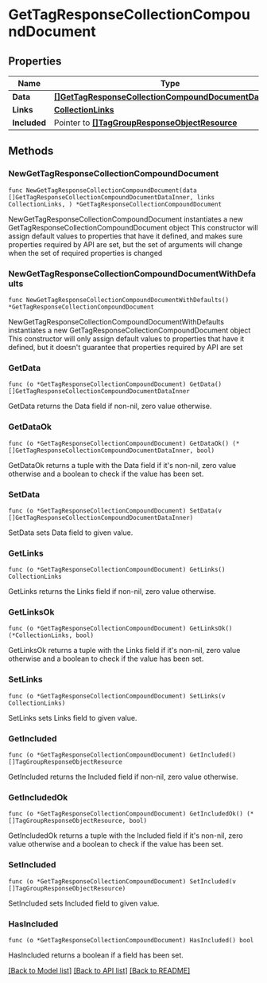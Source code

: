 # GetTagResponseCollectionCompoundDocument

## Properties

Name | Type | Description | Notes
------------ | ------------- | ------------- | -------------
**Data** | [**[]GetTagResponseCollectionCompoundDocumentDataInner**](GetTagResponseCollectionCompoundDocumentDataInner.md) |  | 
**Links** | [**CollectionLinks**](CollectionLinks.md) |  | 
**Included** | Pointer to [**[]TagGroupResponseObjectResource**](TagGroupResponseObjectResource.md) |  | [optional] 

## Methods

### NewGetTagResponseCollectionCompoundDocument

`func NewGetTagResponseCollectionCompoundDocument(data []GetTagResponseCollectionCompoundDocumentDataInner, links CollectionLinks, ) *GetTagResponseCollectionCompoundDocument`

NewGetTagResponseCollectionCompoundDocument instantiates a new GetTagResponseCollectionCompoundDocument object
This constructor will assign default values to properties that have it defined,
and makes sure properties required by API are set, but the set of arguments
will change when the set of required properties is changed

### NewGetTagResponseCollectionCompoundDocumentWithDefaults

`func NewGetTagResponseCollectionCompoundDocumentWithDefaults() *GetTagResponseCollectionCompoundDocument`

NewGetTagResponseCollectionCompoundDocumentWithDefaults instantiates a new GetTagResponseCollectionCompoundDocument object
This constructor will only assign default values to properties that have it defined,
but it doesn't guarantee that properties required by API are set

### GetData

`func (o *GetTagResponseCollectionCompoundDocument) GetData() []GetTagResponseCollectionCompoundDocumentDataInner`

GetData returns the Data field if non-nil, zero value otherwise.

### GetDataOk

`func (o *GetTagResponseCollectionCompoundDocument) GetDataOk() (*[]GetTagResponseCollectionCompoundDocumentDataInner, bool)`

GetDataOk returns a tuple with the Data field if it's non-nil, zero value otherwise
and a boolean to check if the value has been set.

### SetData

`func (o *GetTagResponseCollectionCompoundDocument) SetData(v []GetTagResponseCollectionCompoundDocumentDataInner)`

SetData sets Data field to given value.


### GetLinks

`func (o *GetTagResponseCollectionCompoundDocument) GetLinks() CollectionLinks`

GetLinks returns the Links field if non-nil, zero value otherwise.

### GetLinksOk

`func (o *GetTagResponseCollectionCompoundDocument) GetLinksOk() (*CollectionLinks, bool)`

GetLinksOk returns a tuple with the Links field if it's non-nil, zero value otherwise
and a boolean to check if the value has been set.

### SetLinks

`func (o *GetTagResponseCollectionCompoundDocument) SetLinks(v CollectionLinks)`

SetLinks sets Links field to given value.


### GetIncluded

`func (o *GetTagResponseCollectionCompoundDocument) GetIncluded() []TagGroupResponseObjectResource`

GetIncluded returns the Included field if non-nil, zero value otherwise.

### GetIncludedOk

`func (o *GetTagResponseCollectionCompoundDocument) GetIncludedOk() (*[]TagGroupResponseObjectResource, bool)`

GetIncludedOk returns a tuple with the Included field if it's non-nil, zero value otherwise
and a boolean to check if the value has been set.

### SetIncluded

`func (o *GetTagResponseCollectionCompoundDocument) SetIncluded(v []TagGroupResponseObjectResource)`

SetIncluded sets Included field to given value.

### HasIncluded

`func (o *GetTagResponseCollectionCompoundDocument) HasIncluded() bool`

HasIncluded returns a boolean if a field has been set.


[[Back to Model list]](../README.md#documentation-for-models) [[Back to API list]](../README.md#documentation-for-api-endpoints) [[Back to README]](../README.md)


